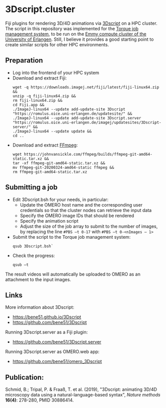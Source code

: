 3Dscript.cluster
================

Fiji plugins for rendering 3D/4D animations via [3Dscript](https://bene51.github.com/3Dscript) on a HPC cluster. The script in this repository was implemented for the [Torque job management system](https://adaptivecomputing.com/), to be run on the [Emmy compute cluster of the University of Erlangen](https://www.anleitungen.rrze.fau.de/hpc/emmy-cluster/). Still, I believe it provides a good starting point to create similar scripts for other HPC environments.

Preparation
-----------
* Log into the frontend of your HPC system
* Download and extract Fiji:
    ```
    wget -q https://downloads.imagej.net/fiji/latest/fiji-linux64.zip &&
    unzip -q fiji-linux64.zip &&
    rm fiji-linux64.zip &&
    cd Fiji.app &&
    ./ImageJ-linux64 --update add-update-site 3Dscript "https://romulus.oice.uni-erlangen.de/updatesite/" &&
    ./ImageJ-linux64 --update add-update-site 3Dscript.server "https://romulus.oice.uni-erlangen.de/imagej/updatesites/3Dscript-server/" &&
    ./ImageJ-linux64 --update update &&
    cd ..
    ```
* Download and extract [FFmpeg](https://ffmpeg.org/):
    ```
    wget https://johnvansickle.com/ffmpeg/builds/ffmpeg-git-amd64-static.tar.xz &&
    tar -xf ffmpeg-git-amd64-static.tar.xz &&
    mv ffmpeg-git-20200324-amd64-static ffmpeg &&
    rm ffmpeg-git-amd64-static.tar.xz
    ```

Submitting a job
----------------
* Edit 3Dscript.bsh for your needs, in particular:
    * Update the OMERO host name and the corresponding user credentials so that the cluster nodes can retrieve the input data
    * Specify the OMERO image IDs that should be rendered
    * Specify the animation script
    * Adjust the size of the job array to submit to the number of images, by replacing the line `#PBS –t 0-17` with `#PBS –t 0-<nImages – 1>`
* Submit the script to the Torque job management system:
    ```
    qsub 3Dscript.bsh`
    ```
* Check the progress:
    ```
    qsub –t
    ```

The result videos will automatically be uploaded to OMERO as an attachment to the input images.

Links
-----
More information about 3Dscript:
* https://bene51.github.io/3Dscript
* https://github.com/bene51/3Dscript

Running 3Dscript.server as a Fiji plugin:
* https://github.com/bene51/3Dscript.server

Running 3Dscript.server as OMERO.web app:
* https://github.com/bene51/omero_3Dscript

Publication:
------------
Schmid, B.; Tripal, P. & Fraa&szlig;, T. et al. (2019), "3Dscript: animating 3D/4D microscopy data using a natural-language-based syntax", _Nature methods_ **16(4)**: 278-280, PMID 30886414.


